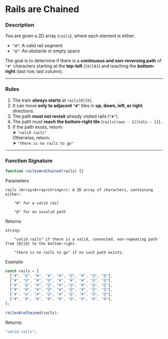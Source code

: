 # Rails are Chained

### Description

You are given a 2D array (`rails`), where each element is either:

- `"#"`: A valid rail segment
- `"@"`: An obstacle or empty space

The goal is to determine if there is a **continuous and non-reversing path** of `"#"` characters starting at the **top-left** (`[0][0]`) and reaching the **bottom-right** (last row, last column).

---

### Rules

1. The train **always starts** at `rails[0][0]`.
2. It can move **only to adjacent `"#"`** tiles in **up, down, left, or right** directions.
3. The path **must not revisit** already visited rails (`"#"`).
4. The path must **reach the bottom-right tile** (`rails[rows - 1][cols - 1]`).
5. If the path exists, return:  
   ➤ `"valid rails"`  
   Otherwise, return:  
   ➤ `"there is no rails to go"`

---

### Function Signature

```javascript
function railesAreChained(rails) {}
```

Parameters

    rails (Array<Array<string>>): A 2D array of characters, containing either:

        "#" for a valid rail

        "@" for an invalid path

Returns

    string:

        "valid rails" if there is a valid, connected, non-repeating path from [0][0] to the bottom-right.

        "there is no rails to go" if no such path exists.

Example

```javascript
const rails = [
  ["#", "@", "#", "#", "#", "@", "#", "@", "@"],
  ["#", "@", "#", "@", "#", "#", "#", "@", "@"],
  ["#", "@", "#", "@", "#", "@", "#", "@", "@"],
  ["#", "#", "#", "@", "#", "@", "#", "@", "@"],
  ["#", "@", "#", "@", "#", "@", "#", "@", "@"],
  ["#", "#", "#", "#", "#", "@", "#", "#", "#"],
];

railesAreChained(rails);
```

Returns:

```javascript
"valid rails";
```
